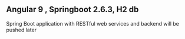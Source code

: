 ## Angular 9 , Springboot 2.6.3, H2 db

 Spring Boot application with RESTful web services and
 backend will be pushed later




